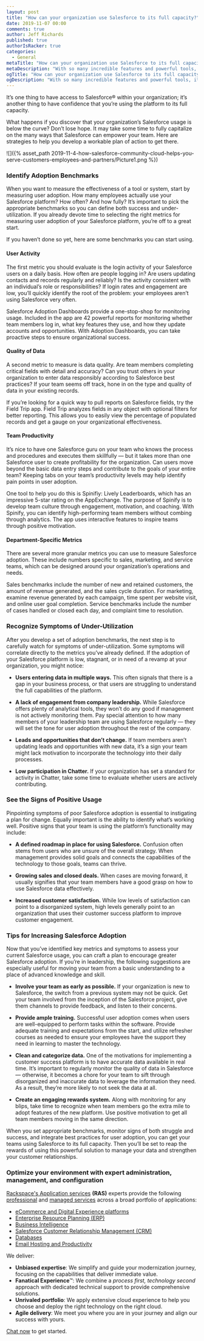 ```yaml
---
layout: post
title: "How can your organization use Salesforce to its full capacity?"
date: 2019-11-07 00:00
comments: true
author: Jeff Richards
published: true
authorIsRacker: true
categories:
  - General
metaTitle: "How can your organization use Salesforce to its full capacity?"
metaDescription: "With so many incredible features and powerful tools, it can be hard to break the surface and unlock the full potential of a customer success platform like Salesforce."
ogTitle: "How can your organization use Salesforce to its full capacity?"
ogDescription: "With so many incredible features and powerful tools, it can be hard to break the surface and unlock the full potential of a customer success platform like Salesforce."
---
```


It’s one thing to have access to Salesforce&reg; within your organization; it’s another thing to have confidence that you’re using the platform to its full capacity.

What happens if you discover that your organization’s Salesforce usage is below the curve? Don’t lose hope. It may take some time to fully capitalize on the many ways that Salesforce can empower your team. Here are strategies to help you develop a workable plan of action to get there.
<!-- more -->

![]({% asset_path 2019-11-4-how-salesforce-community-cloud-helps-you-serve-customers-employees-and-partners/Picture1.png %})

### Identify Adoption Benchmarks

When you want to measure the effectiveness of a tool or system, start by measuring user adoption. How many employees actually use your Salesforce platform? How often? And how fully? It’s important to pick the appropriate benchmarks so you can define both success and under-utilization. If you already devote time to selecting the right metrics for measuring user adoption of your Salesforce platform, you’re off to a great start.

If you haven’t done so yet, here are some benchmarks you can start using.

#### User Activity

The first metric you should evaluate is the login activity of your Salesforce users on a daily basis. How often are people logging in? Are users updating contacts and records regularly and reliably? Is the activity consistent with an individual’s role or responsibilities? If login rates and engagement are low, you’ll quickly identify the root of the problem: your employees aren’t using Salesforce very often.

Salesforce Adoption Dashboards provide a one-stop-shop for monitoring usage. Included in the app are 42 powerful reports for monitoring whether team members log in, what key features they use, and how they update accounts and opportunities. With Adoption Dashboards, you can take proactive steps to ensure organizational success.

#### Quality of Data

A second metric to measure is data quality. Are team members completing critical fields with detail and accuracy? Can you trust others in your organization to enter data responsibly according to Salesforce best practices? If your team seems off track, hone in on the type and quality of data in your existing records.

If you’re looking for a quick way to pull reports on Salesforce fields, try the Field Trip app. Field Trip analyzes fields in any object with optional filters for better reporting. This allows you to easily view the percentage of populated records and get a gauge on your organizational effectiveness. 

#### Team Productivity

It’s nice to have one Salesforce guru on your team who knows the process and procedures and executes them skillfully — but it takes more than one Salesforce user to create profitability for the organization. Can users move beyond the basic data entry steps and contribute to the goals of your entire team? Keeping tabs on your team’s productivity levels may help identify pain points in user adoption.

One tool to help you do this is Spinifiy: Lively Leaderboards, which has an impressive 5-star rating on the AppExchange. The purpose of Spinify is to develop team culture through engagement, motivation, and coaching. With Spinify, you can identify high-performing team members without combing through analytics. The app uses interactive features to inspire teams through positive motivation.

#### Department-Specific Metrics

There are several more granular metrics you can use to measure Salesforce adoption. These include numbers specific to sales, marketing, and service teams, which can be designed around your organization’s operations and needs.

Sales benchmarks include the number of new and retained customers, the amount of revenue generated, and the sales cycle duration. For marketing, examine revenue generated by each campaign, time spent per website visit, and online user goal completion. Service benchmarks include the number of cases handled or closed each day, and complaint time to resolution.

### Recognize Symptoms of Under-Utilization

After you develop a set of adoption benchmarks, the next step is to carefully watch for symptoms of under-utilization. Some symptoms will correlate directly to the metrics you’ve already defined. If the adoption of your Salesforce platform is low, stagnant, or in need of a revamp at your organization, you might notice:

- **Users entering data in multiple ways.** This often signals that there is a gap in your business process, or that users are struggling to understand the full capabilities of the platform.

- **A lack of engagement from company leadership.** While Salesforce offers plenty of analytical tools, they won’t do any good if management is not actively monitoring them. Pay special attention to how many members of your leadership team are using Salesforce regularly — they will set the tone for user adoption throughout the rest of the company.

- **Leads and opportunities that don’t change.** If team members aren’t updating leads and opportunities with new data, it’s a sign your team might lack motivation to incorporate the technology into their daily processes.

- **Low participation in Chatter.** If your organization has set a standard for activity in Chatter, take some time to evaluate whether users are actively contributing.

### See the Signs of Positive Usage

Pinpointing symptoms of poor Salesforce adoption is essential to instigating a plan for change. Equally important is the ability to identify what’s working well. Positive signs that your team is using the platform’s functionality may include:

- **A defined roadmap in place for using Salesforce.** Confusion often stems from users who are unsure of the overall strategy. When management provides solid goals and connects the capabilities of the technology to those goals, teams can thrive.

- **Growing sales and closed deals.** When cases are moving forward, it usually signifies that your team members have a good grasp on how to use Salesforce data effectively.

- **Increased customer satisfaction.** While low levels of satisfaction can point to a disorganized system, high levels generally point to an organization that uses their customer success platform to improve customer engagement.

### Tips for Increasing Salesforce Adoption

Now that you’ve identified key metrics and symptoms to assess your current Salesforce usage, you can craft a plan to encourage greater Salesforce adoption. If you’re in leadership, the following suggestions are especially useful for moving your team from a basic understanding to a place of advanced knowledge and skill.

- **Involve your team as early as possible.** If your organization is new to Salesforce, the switch from a previous system may not be quick. Get your team involved from the inception of the Salesforce project, give them channels to provide feedback, and listen to their concerns.

- **Provide ample training.** Successful user adoption comes when users are well-equipped to perform tasks within the software. Provide adequate training and expectations from the start, and utilize refresher courses as needed to ensure your employees have the support they need in learning to master the technology.

- **Clean and categorize data.** One of the motivations for implementing a customer success platform is to have accurate data available in real time. It’s important to regularly monitor the quality of data in Salesforce — otherwise, it becomes a chore for your team to sift through disorganized and inaccurate data to leverage the information they need. As a result, they’re more likely to not seek the data at all.

- **Create an engaging rewards system.** Along with monitoring for any blips, take time to recognize when team members go the extra mile to adopt features of the new platform. Use positive motivation to get all team members moving in the same direction.

When you set appropriate benchmarks, monitor signs of both struggle and success, and integrate best practices for user adoption, you can get your teams using Salesforce to its full capacity. Then you’ll be set to reap the rewards of using this powerful solution to manage your data and strengthen your customer relationships.

### Optimize your environment with expert administration, management, and configuration

[Rackspace's Application services](https://www.rackspace.com/application-management/managed-services)
**(RAS)** experts provide the following [professional](https://www.rackspace.com/application-management/professional-services)
and
[managed services](https://www.rackspace.com/application-management/managed-services) across
a broad portfolio of applications:

- [eCommerce and Digital Experience platforms](https://www.rackspace.com/ecommerce-digital-experience)
- [Enterprise Resource Planning (ERP)](https://www.rackspace.com/erp)
- [Business Intelligence](https://www.rackspace.com/business-intelligence)
- [Salesforce Customer Relationship Management (CRM)](https://www.rackspace.com/salesforce-managed-services)
- [Databases](https://www.rackspace.com/dba-services)
- [Email Hosting and Productivity](https://www.rackspace.com/email-hosting)

We deliver:

- **Unbiased expertise**: We simplify and guide your modernization journey,
focusing on the capabilities that deliver immediate value.
- **Fanatical Experience**&trade;: We combine a *process first, technology second*
approach with dedicated technical support to provide comprehensive solutions.
- **Unrivaled portfolio**: We apply extensive cloud experience to help you
choose and deploy the right technology on the right cloud.
- **Agile delivery**: We meet you where you are in your journey and align
our success with yours.

[Chat now](https://www.rackspace.com/#chat) to get started.
